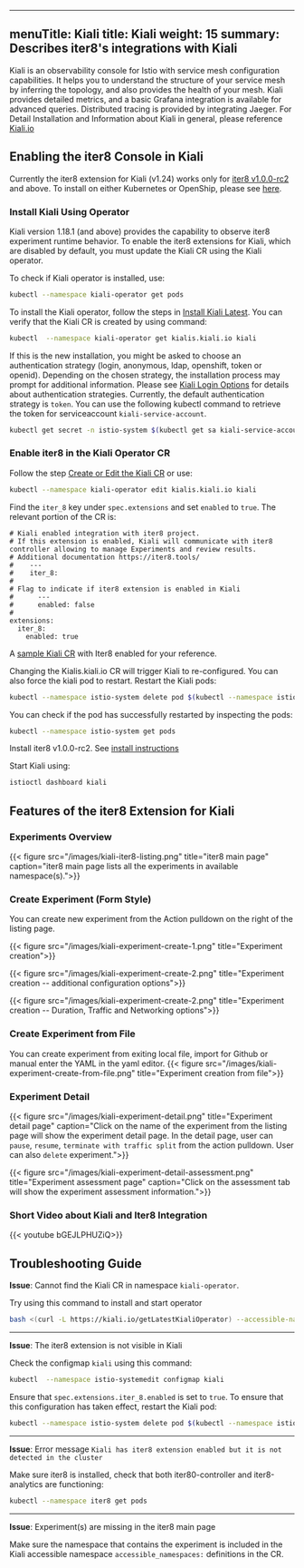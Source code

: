 
---
menuTitle: Kiali
title: Kiali
weight: 15
summary: Describes iter8's integrations with Kiali
---

Kiali is an observability console for Istio with service mesh configuration capabilities. It helps you to understand the structure of your service mesh by inferring the topology, and also provides the health of your mesh. Kiali provides detailed metrics, and a basic Grafana integration is available for advanced queries. Distributed tracing is provided by integrating Jaeger. For Detail Installation and Information about Kiali in general, please reference [Kiali.io](https://kiali.io)

## Enabling the iter8 Console in Kiali

Currently the iter8 extension for Kiali (v1.24) works only for [iter8 v1.0.0-rc2](https://iter8.tools/) and above. To install on either Kubernetes or OpenShip, please see [here](https://iter8.tools/installation/).

### Install Kiali Using Operator

Kiali version 1.18.1 (and above) provides the capability to observe iter8 experiment runtime behavior. To enable the iter8 extensions for Kiali, which are disabled by default, you must update the Kiali CR using the Kiali operator.

To check if Kiali operator is installed, use:

```bash
kubectl --namespace kiali-operator get pods
```

To install the Kiali operator, follow the steps in [Install Kiali Latest]( https://kiali.io/documentation/latest/installation-guide/#_install_kiali_latest). You can verify that the Kiali CR is created by using command:

```bash
kubectl  --namespace kiali-operator get kialis.kiali.io kiali
```

If this is the new installation, you might be asked to choose an authentication strategy (login, anonymous, ldap, openshift, token or openid). Depending on the chosen strategy, the installation process may prompt for additional information. Please see [Kiali Login Options](https://kiali.io/documentation/latest/installation-guide/#_login_options) for details about authentication strategies. Currently, the default authentication strategy is `token`. You can use the following kubectl command to retrieve the token for serviceaccount  `kiali-service-account`.

```bash
kubectl get secret -n istio-system $(kubectl get sa kiali-service-account -n istio-system -o jsonpath='{.secrets[0].name}') -o jsonpath={.data.token} | base64 -d
```

### Enable iter8 in the Kiali Operator CR

Follow the step [Create or Edit the Kiali CR](https://kiali.io/documentation/latest/installation-guide/#_create_or_edit_the_kiali_cr) or use:

```bash
kubectl --namespace kiali-operator edit kialis.kiali.io kiali
```

Find the `iter_8` key under `spec.extensions` and set `enabled` to `true`. The relevant portion of the CR is:

```
# Kiali enabled integration with iter8 project.
# If this extension is enabled, Kiali will communicate with iter8 controller allowing to manage Experiments and review results.
# Additional documentation https://iter8.tools/
#    ---
#    iter_8:
#
# Flag to indicate if iter8 extension is enabled in Kiali
#      ---
#      enabled: false
#
extensions:
  iter_8:
    enabled: true
```
A [sample Kiali CR]() with Iter8 enabled for your reference.

Changing the Kialis.kiali.io CR will trigger Kiali to re-configured. You can also force the kiali pod to restart.
Restart the Kiali pods:

```bash
kubectl --namespace istio-system delete pod $(kubectl --namespace istio-system get pod --selector='app=kiali' -o jsonpath='{.items[0].metadata.name}')
```

You can check if the pod has successfully restarted by inspecting the pods:

```bash
kubectl --namespace istio-system get pods
```

Install iter8 v1.0.0-rc2. See [install instructions](https://iter8.tools/installation/)

Start Kiali using:

```bash
istioctl dashboard kiali
```

## Features of the iter8 Extension for Kiali

### Experiments Overview

{{< figure src="/images/kiali-iter8-listing.png" title="iter8 main page" caption="iter8 main page lists all the experiments in available namespace(s).">}}

### Create Experiment (Form Style)

You can create new experiment from the Action pulldown on the right of the listing page.

{{< figure src="/images/kiali-experiment-create-1.png" title="Experiment creation">}}

{{< figure src="/images/kiali-experiment-create-2.png" title="Experiment creation -- additional configuration options">}}

{{< figure src="/images/kiali-experiment-create-2.png" title="Experiment creation -- Duration, Traffic and Networking options">}}

### Create Experiment from File

You can create experiment from exiting local file, import for Github or manual enter the YAML in the yaml editor.
{{< figure src="/images/kiali-experiment-create-from-file.png" title="Experiment creation from file">}}

### Experiment Detail

{{< figure src="/images/kiali-experiment-detail.png" title="Experiment detail page" caption="Click on the name of the experiment from the listing page will show the experiment detail page. In the detail page, user can `pause`, `resume`, `terminate with traffic split` from the action pulldown. User can also `delete` experiment.">}}

{{< figure src="/images/kiali-experiment-detail-assessment.png" title="Experiment assessment page" caption="Click on the assessment tab will show the experiment assessment information.">}}

### Short Video about Kiali and Iter8 Integration

 {{< youtube bGEJLPHUZiQ>}}

## Troubleshooting Guide

**Issue**: Cannot find the Kiali CR in namespace `kiali-operator`.

Try using this command to install and start operator

```bash
bash <(curl -L https://kiali.io/getLatestKialiOperator) --accessible-namespaces '**' -oiv latest -kiv latest --operator-install-kiali true
```

---

**Issue**: The iter8 extension is not visible in Kiali

Check the configmap `kiali` using this command:

 ```bash
 kubectl  --namespace istio-systemedit configmap kiali
 ```

Ensure that `spec.extensions.iter_8.enabled` is set to `true`. To ensure that this configuration has taken effect, restart the Kiali pod:

```bash
kubectl --namespace istio-system delete pod $(kubectl --namespace istio-system get pod --selector='app=kiali' -o jsonpath='{.items[0].metadata.name}')
```

---

**Issue**: Error message `Kiali has iter8 extension enabled but it is not detected in the cluster`

Make sure iter8 is installed, check that both iter80-controller and iter8-analytics are functioning:

```bash
kubectl --namespace iter8 get pods
```

---

**Issue**: Experiment(s) are missing in the iter8 main page

Make sure the namespace that contains the experiment is included in the Kiali accessible  namespace `accessible_namespaces:` definitions in the CR.
